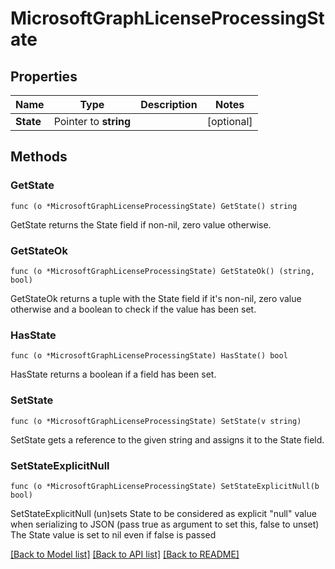 # MicrosoftGraphLicenseProcessingState

## Properties

Name | Type | Description | Notes
------------ | ------------- | ------------- | -------------
**State** | Pointer to **string** |  | [optional] 

## Methods

### GetState

`func (o *MicrosoftGraphLicenseProcessingState) GetState() string`

GetState returns the State field if non-nil, zero value otherwise.

### GetStateOk

`func (o *MicrosoftGraphLicenseProcessingState) GetStateOk() (string, bool)`

GetStateOk returns a tuple with the State field if it's non-nil, zero value otherwise
and a boolean to check if the value has been set.

### HasState

`func (o *MicrosoftGraphLicenseProcessingState) HasState() bool`

HasState returns a boolean if a field has been set.

### SetState

`func (o *MicrosoftGraphLicenseProcessingState) SetState(v string)`

SetState gets a reference to the given string and assigns it to the State field.

### SetStateExplicitNull

`func (o *MicrosoftGraphLicenseProcessingState) SetStateExplicitNull(b bool)`

SetStateExplicitNull (un)sets State to be considered as explicit "null" value
when serializing to JSON (pass true as argument to set this, false to unset)
The State value is set to nil even if false is passed

[[Back to Model list]](../README.md#documentation-for-models) [[Back to API list]](../README.md#documentation-for-api-endpoints) [[Back to README]](../README.md)


